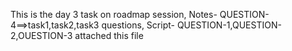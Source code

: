 This is the day 3 task on roadmap session,
Notes- QUESTION-4==>task1,task2,task3 questions,
Script- QUESTION-1,QUESTION-2,OUESTION-3 attached this file